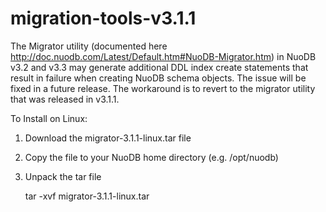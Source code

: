 # migration-tools-v3.1.1
The Migrator utility (documented here http://doc.nuodb.com/Latest/Default.htm#NuoDB-Migrator.htm) in NuoDB v3.2 and v3.3 may generate additional DDL index create statements that result in failure when creating NuoDB schema objects. The issue will be fixed in a future release. The workaround is to revert to the migrator utility that was released in v3.1.1.

To Install on Linux: 
1. Download the migrator-3.1.1-linux.tar file
2. Copy the file to your NuoDB home directory (e.g. /opt/nuodb)
3. Unpack the tar file

    tar -xvf migrator-3.1.1-linux.tar
    
